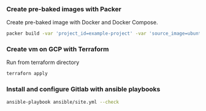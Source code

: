 ### Create pre-baked images with Packer

Create pre-baked image with Docker and Docker Compose.

```sh
packer build -var 'project_id=example-project' -var 'source_image=ubuntu-1604-xenial-v20170815a' -var 'tags=gitlab' packer/gitlab.json
```

### Create vm on GCP with Terraform

Run from terraform directory
```sh
terraforn apply
```

### Install and configure Gitlab with ansible playbooks

```sh
ansible-playbook ansible/site.yml --check
```
